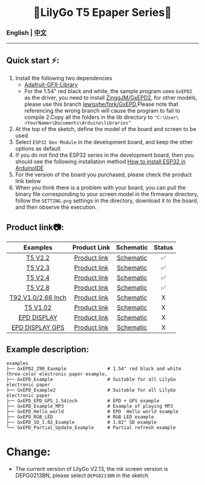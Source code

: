 
<h1 align = "center">🌟LilyGo T5 Epaper Series🌟</h1>

### English | [中文](docs/details_cn.md) 

--------------------------------------


<h2 align = "left">Quick start ⚡:</h2>

1. Install the following two dependencies
     - [Adafruit-GFX-Library](https://github.com/adafruit/Adafruit-GFX-Library)
     - For the 1.54" red black and white, the sample program uses `GxEPD2` as the driver, you need to install [ZinggJM/GxEPD2](https://github.com/ZinggJM/GxEPD2), for other models, please use this branch [lewisxhe/fork/GxEPD](https://github.com/lewisxhe/GxEPD),Please note that referencing the wrong branch will cause the program to fail to compile 
2.Copy all the folders in the lib directory to `"C:\User\<YourName>\Documents\Arduino\libraries"`
3. At the top of the sketch, define the model of the board and screen to be used 
4. Select `ESP32 Dev Module` in the development board, and keep the other options as default
5. If you do not find the ESP32 series in the development board, then you should see the following installation method [How to install ESP32 in ArduinoIDE](https://github.com/espressif/arduino-esp32/blob/master/docs/arduino-ide/boards_manager.md)
6. For the version of the board you purchased, please check the product link below 
7. When you think there is a problem with your board, you can pull the binary file corresponding to your screen model in the firmware directory, follow the `SETTING.png` settings in the directory, download it to the board, and then observe the execution. 



<h2 align = "left">Product link📷:</h2>

|        Examples        |                          Product  Link                           |              Schematic              | Status |
| :--------------------: | :--------------------------------------------------------------: | :---------------------------------: | :----: |
|      [ T5 V2.2]()      | [Product link](https://www.aliexpress.com/item/32850386996.html) | [Schematic](./schematic/T5V2.2.pdf) |   ✅    |
|      [T5 V2.3]()       | [Product link](https://www.aliexpress.com/item/32869729970.html) | [Schematic](./schematic/T5V2.3.pdf) |   ✅    |
|      [T5 V2.4]()       | [Product link](https://www.aliexpress.com/item/32860674791.html) | [Schematic](./schematic/T5V2.4.pdf) |   ✅    |
|      [T5 V2.8]()       | [Product link](https://www.aliexpress.com/item/32867880658.html) | [Schematic](./schematic/T5v2.8.pdf) |   ✅    |
| [T92 V1.0/2.66 Inch]() |                         [Product link]()                         |            [Schematic]()            |   X    |
|      [T5 V1.02]()      |                         [Product link]()                         |            [Schematic]()            |   X    |
|    [EPD DISPLAY]()     |                         [Product link]()                         |            [Schematic]()            |   X    |
|  [EPD DISPLAY GPS]()   |                         [Product link]()                         |            [Schematic]()            |   X    |


<h2 align = "left">Example description:</h2>

```
examples
├── GxEPD2_Z90_Eaxmple               # 1.54" red black and white three-color electronic paper example, 
├── GxEPD_Example                    # Suitable for all LilyGo electronic paper 
├── GxEPD_Example2                   # Suitable for all LilyGo electronic paper 
├── GxEPD_EPD_GPS_1.54inch           # EPD + GPS example
├── GxEPD_Example_MP3                # Example of playing MP3 
├── GxEPD_Hello_world                # EPD  Hello world example 
├── GxEPD_RGB_LED                    # RGB LED example 
├── GxEPD_SD_1.02_Example            # 1.02" SD example 
└── GxEPD_Partial_Update_Example     # Partial refresh example 
```

# Change: 
- The current version of LilyGo V2.13, the ink screen version is DEPG0213BN, please select `DEPG0213BN` in the sketch 
